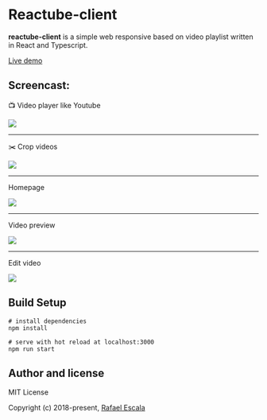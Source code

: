 # Reactube-client
**reactube-client** is a simple web responsive based on video playlist written in React and Typescript.

[Live demo](http://rafaelescala.com/reactube/)

## Screencast:

:tv: Video player like Youtube

![](https://github.com/rafaesc/reactube-client/blob/master/screenshots/fullplayer1.gif?raw=true)
___

:scissors: Crop videos

![](https://github.com/rafaesc/reactube-client/blob/master/screenshots/fullplayer2.gif?raw=true)
___

Homepage

![](https://github.com/rafaesc/reactube-client/blob/master/screenshots/home.png?raw=true)
___

Video preview

![](https://github.com/rafaesc/reactube-client/blob/master/screenshots/video-preview.png?raw=true)
___

Edit video

![](https://github.com/rafaesc/reactube-client/blob/master/screenshots/edit.png?raw=true)


## Build Setup

````
# install dependencies
npm install

# serve with hot reload at localhost:3000
npm run start
````

## Author and license

MIT License

Copyright (c) 2018-present, [Rafael Escala](https://github.com/rafaesc)
